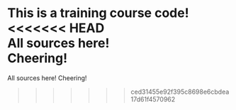 This is a training course code!
<<<<<<< HEAD
<br>
All sources here!
<br>
Cheering!
=======
All sources here!
Cheering!
>>>>>>> ced31455e92f395c8698e6cbdea17d61f4570962
